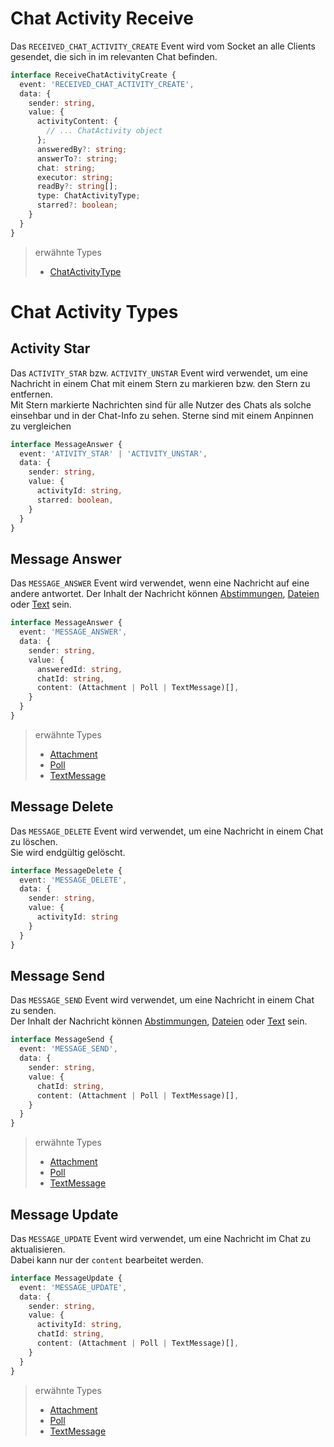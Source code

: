 # Chat Activity Receive

Das `RECEIVED_CHAT_ACTIVITY_CREATE` Event wird vom Socket an alle Clients gesendet, die sich in im relevanten Chat befinden.

```typescript
interface ReceiveChatActivityCreate {
  event: 'RECEIVED_CHAT_ACTIVITY_CREATE',
  data: {
    sender: string,
    value: {
      activityContent: {
        // ... ChatActivity object
      };
      answeredBy?: string;
      answerTo?: string;
      chat: string;
      executor: string;
      readBy?: string[];
      type: ChatActivityType;
      starred?: boolean;
    }
  }
}
```
> erwähnte Types
> - [ChatActivityType](https://github.com/Academi-fy/backend/wiki/Chat-Activity-Type)

# Chat Activity Types

## Activity Star

Das `ACTIVITY_STAR` bzw. `ACTIVITY_UNSTAR` Event wird verwendet, um eine Nachricht in einem Chat mit einem Stern zu markieren bzw. den Stern zu entfernen. \
Mit Stern markierte Nachrichten sind für alle Nutzer des Chats als solche einsehbar und in der Chat-Info zu sehen. Sterne sind mit einem Anpinnen zu vergleichen

```typescript
interface MessageAnswer {
  event: 'ATIVITY_STAR' | 'ACTIVITY_UNSTAR',
  data: {
    sender: string,
    value: {
      activityId: string,
      starred: boolean,
    }
  }
}
```

## Message Answer

Das `MESSAGE_ANSWER` Event wird verwendet, wenn eine Nachricht auf eine andere antwortet.
Der Inhalt der Nachricht können [Abstimmungen](https://github.com/Academi-fy/backend/wiki/Poll), [Dateien](https://github.com/Academi-fy/backend/wiki/Attachment) oder [Text](https://github.com/Academi-fy/backend/wiki/TextMessage) sein.

```typescript
interface MessageAnswer {
  event: 'MESSAGE_ANSWER',
  data: {
    sender: string,
    value: {
      answeredId: string,
      chatId: string,
      content: (Attachment | Poll | TextMessage)[],
    }
  }
}
```

> erwähnte Types
> - [Attachment](https://github.com/Academi-fy/backend/wiki/Attachment)
> - [Poll](https://github.com/Academi-fy/backend/wiki/Poll)
> - [TextMessage](https://github.com/Academi-fy/backend/wiki/TextMessage)

## Message Delete

Das `MESSAGE_DELETE` Event wird verwendet, um eine Nachricht in einem Chat zu löschen. \
Sie wird endgültig gelöscht.

```typescript
interface MessageDelete {
  event: 'MESSAGE_DELETE',
  data: {
    sender: string,
    value: {
      activityId: string
    }
  }
}
```

## Message Send

Das `MESSAGE_SEND` Event wird verwendet, um eine Nachricht in einem Chat zu senden. \
Der Inhalt der Nachricht können [Abstimmungen](https://github.com/Academi-fy/backend/wiki/Poll), [Dateien](https://github.com/Academi-fy/backend/wiki/Attachment) oder [Text](https://github.com/Academi-fy/backend/wiki/TextMessage) sein.

```typescript
interface MessageSend {
  event: 'MESSAGE_SEND',
  data: {
    sender: string,
    value: {
      chatId: string, 
      content: (Attachment | Poll | TextMessage)[],
    }
  }
}
```

> erwähnte Types
> - [Attachment](https://github.com/Academi-fy/backend/wiki/Attachment)
> - [Poll](https://github.com/Academi-fy/backend/wiki/Poll)
> - [TextMessage](https://github.com/Academi-fy/backend/wiki/TextMessage)

## Message Update

Das `MESSAGE_UPDATE` Event wird verwendet, um eine Nachricht im Chat zu aktualisieren. \
Dabei kann nur der `content` bearbeitet werden.

```typescript
interface MessageUpdate {
  event: 'MESSAGE_UPDATE',
  data: {
    sender: string,
    value: {
      activityId: string, 
      chatId: string,
      content: (Attachment | Poll | TextMessage)[],
    }
  }
}
```

> erwähnte Types
> - [Attachment](https://github.com/Academi-fy/backend/wiki/Attachment)
> - [Poll](https://github.com/Academi-fy/backend/wiki/Poll)
> - [TextMessage](https://github.com/Academi-fy/backend/wiki/TextMessage)
